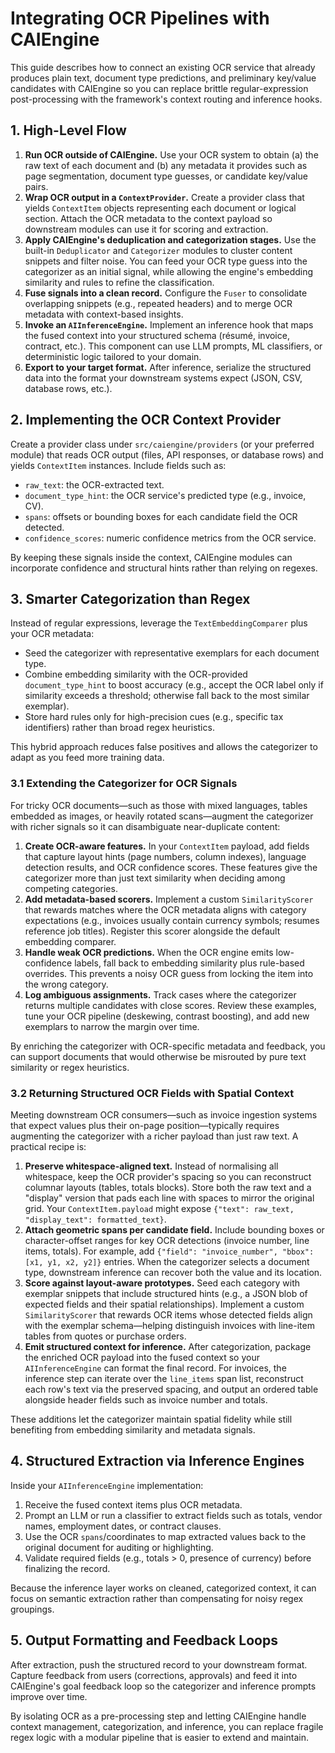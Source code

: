 # Integrating OCR Pipelines with CAIEngine

This guide describes how to connect an existing OCR service that already produces
plain text, document type predictions, and preliminary key/value candidates with
CAIEngine so you can replace brittle regular-expression post-processing with the
framework's context routing and inference hooks.

## 1. High-Level Flow

1. **Run OCR outside of CAIEngine.** Use your OCR system to obtain (a) the raw
   text of each document and (b) any metadata it provides such as page
   segmentation, document type guesses, or candidate key/value pairs.
2. **Wrap OCR output in a `ContextProvider`.** Create a provider class that
   yields `ContextItem` objects representing each document or logical section.
   Attach the OCR metadata to the context payload so downstream modules can use
   it for scoring and extraction.
3. **Apply CAIEngine's deduplication and categorization stages.** Use the
   built-in `Deduplicator` and `Categorizer` modules to cluster content snippets
   and filter noise. You can feed your OCR type guess into the categorizer as an
   initial signal, while allowing the engine's embedding similarity and rules to
   refine the classification.
4. **Fuse signals into a clean record.** Configure the `Fuser` to consolidate
   overlapping snippets (e.g., repeated headers) and to merge OCR metadata with
   context-based insights.
5. **Invoke an `AIInferenceEngine`.** Implement an inference hook that maps the
   fused context into your structured schema (résumé, invoice, contract, etc.).
   This component can use LLM prompts, ML classifiers, or deterministic logic
   tailored to your domain.
6. **Export to your target format.** After inference, serialize the structured
   data into the format your downstream systems expect (JSON, CSV, database
   rows, etc.).

## 2. Implementing the OCR Context Provider

Create a provider class under `src/caiengine/providers` (or your preferred
module) that reads OCR output (files, API responses, or database rows) and yields
`ContextItem` instances. Include fields such as:

- `raw_text`: the OCR-extracted text.
- `document_type_hint`: the OCR service's predicted type (e.g., invoice, CV).
- `spans`: offsets or bounding boxes for each candidate field the OCR detected.
- `confidence_scores`: numeric confidence metrics from the OCR service.

By keeping these signals inside the context, CAIEngine modules can incorporate
confidence and structural hints rather than relying on regexes.

## 3. Smarter Categorization than Regex

Instead of regular expressions, leverage the `TextEmbeddingComparer` plus your
OCR metadata:

- Seed the categorizer with representative exemplars for each document type.
- Combine embedding similarity with the OCR-provided `document_type_hint` to
  boost accuracy (e.g., accept the OCR label only if similarity exceeds a
  threshold; otherwise fall back to the most similar exemplar).
- Store hard rules only for high-precision cues (e.g., specific tax identifiers)
  rather than broad regex heuristics.

This hybrid approach reduces false positives and allows the categorizer to adapt
as you feed more training data.

### 3.1 Extending the Categorizer for OCR Signals

For tricky OCR documents—such as those with mixed languages, tables embedded as
images, or heavily rotated scans—augment the categorizer with richer signals so
it can disambiguate near-duplicate content:

1. **Create OCR-aware features.** In your `ContextItem` payload, add fields that
   capture layout hints (page numbers, column indexes), language detection
   results, and OCR confidence scores. These features give the categorizer more
   than just text similarity when deciding among competing categories.
2. **Add metadata-based scorers.** Implement a custom `SimilarityScorer` that
   rewards matches where the OCR metadata aligns with category expectations
   (e.g., invoices usually contain currency symbols; resumes reference job
   titles). Register this scorer alongside the default embedding comparer.
3. **Handle weak OCR predictions.** When the OCR engine emits low-confidence
   labels, fall back to embedding similarity plus rule-based overrides. This
   prevents a noisy OCR guess from locking the item into the wrong category.
4. **Log ambiguous assignments.** Track cases where the categorizer returns
   multiple candidates with close scores. Review these examples, tune your OCR
   pipeline (deskewing, contrast boosting), and add new exemplars to narrow the
   margin over time.

By enriching the categorizer with OCR-specific metadata and feedback, you can
support documents that would otherwise be misrouted by pure text similarity or
regex heuristics.

### 3.2 Returning Structured OCR Fields with Spatial Context

Meeting downstream OCR consumers—such as invoice ingestion systems that expect
values plus their on-page position—typically requires augmenting the categorizer
with a richer payload than just raw text. A practical recipe is:

1. **Preserve whitespace-aligned text.** Instead of normalising all whitespace,
   keep the OCR provider's spacing so you can reconstruct columnar layouts
   (tables, totals blocks). Store both the raw text and a "display" version that
   pads each line with spaces to mirror the original grid. Your
   `ContextItem.payload` might expose `{"text": raw_text, "display_text": formatted_text}`.
2. **Attach geometric spans per candidate field.** Include bounding boxes or
   character-offset ranges for key OCR detections (invoice number, line items,
   totals). For example, add `{"field": "invoice_number", "bbox": [x1, y1, x2, y2]}`
   entries. When the categorizer selects a document type, downstream inference
   can recover both the value and its location.
3. **Score against layout-aware prototypes.** Seed each category with exemplar
   snippets that include structured hints (e.g., a JSON blob of expected fields
   and their spatial relationships). Implement a custom `SimilarityScorer` that
   rewards OCR items whose detected fields align with the exemplar schema—helping
   distinguish invoices with line-item tables from quotes or purchase orders.
4. **Emit structured context for inference.** After categorization, package the
   enriched OCR payload into the fused context so your `AIInferenceEngine` can
   format the final record. For invoices, the inference step can iterate over the
   `line_items` span list, reconstruct each row's text via the preserved spacing,
   and output an ordered table alongside header fields such as invoice number and
   totals.

These additions let the categorizer maintain spatial fidelity while still
benefiting from embedding similarity and metadata signals.

## 4. Structured Extraction via Inference Engines

Inside your `AIInferenceEngine` implementation:

1. Receive the fused context items plus OCR metadata.
2. Prompt an LLM or run a classifier to extract fields such as totals, vendor
   names, employment dates, or contract clauses.
3. Use the OCR `spans`/coordinates to map extracted values back to the original
   document for auditing or highlighting.
4. Validate required fields (e.g., totals > 0, presence of currency) before
   finalizing the record.

Because the inference layer works on cleaned, categorized context, it can focus
on semantic extraction rather than compensating for noisy regex groupings.

## 5. Output Formatting and Feedback Loops

After extraction, push the structured record to your downstream format. Capture
feedback from users (corrections, approvals) and feed it into CAIEngine's goal
feedback loop so the categorizer and inference prompts improve over time.

By isolating OCR as a pre-processing step and letting CAIEngine handle context
management, categorization, and inference, you can replace fragile regex logic
with a modular pipeline that is easier to extend and maintain.
